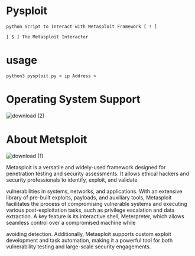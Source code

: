 # Pysploit 
    python Script to Interact with Metasploit Framework [ ! ]

    [ $ ] The Metasploit Interactor 

# usage
    python3 pysploit.py < ip Address >
    
# Operating System  Support
   ![download (2)](https://github.com/user-attachments/assets/6b9653bd-9e91-4c17-8409-a1236f9bead7)


# About Metsploit
![download (1)](https://github.com/user-attachments/assets/a0e96b70-6d35-4cf5-95cf-2611e86d542d)

    
 Metasploit is a versatile and widely-used framework designed for penetration testing and security assessments. It allows ethical hackers and security professionals to identify, exploit, and validate 
    
vulnerabilities in systems, networks, and applications. With an extensive library of pre-built exploits, payloads, and auxiliary tools, Metasploit facilitates the process of compromising vulnerable systems and 
    executing various post-exploitation tasks, such as privilege escalation and data extraction. A key feature is its interactive shell, Meterpreter, which allows seamless control over a compromised machine while 
    
avoiding detection. Additionally, Metasploit supports custom exploit development and task automation, making it a powerful tool for both vulnerability testing and large-scale security engagements.
